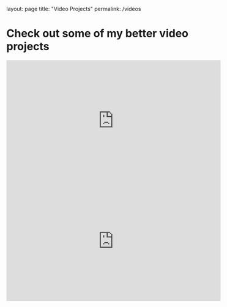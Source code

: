 layout: page
title: "Video Projects"
permalink: /videos

# Check out some of my better video projects

<iframe width="560" height="315" src="https://www.youtube.com/embed/fZBCwWuqF3c" frameborder="0" allow="autoplay; encrypted-media" allowfullscreen></iframe>
<iframe width="560" height="315" src="https://www.youtube.com/embed/3U4S7inJvs0" frameborder="0" allow="autoplay; encrypted-media" allowfullscreen></iframe>

